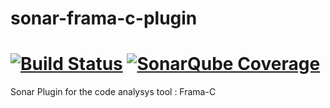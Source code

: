 # sonar-frama-c-plugin 
[![Build Status](https://travis-ci.org/lequal/sonar-frama-c-plugin.svg?branch=master)](https://travis-ci.org/lequal/sonar-frama-c-plugin)
[![SonarQube Coverage](https://sonarcloud.io/api/badges/gate?key=fr.cnes.sonarqube.plugins:sonar-frama-c-plugin)](https://sonarcloud.io/dashboard?id=fr.cnes.sonarqube.plugins%3Asonar-frama-c-plugin)
========
Sonar Plugin for the code analysys tool : Frama-C
